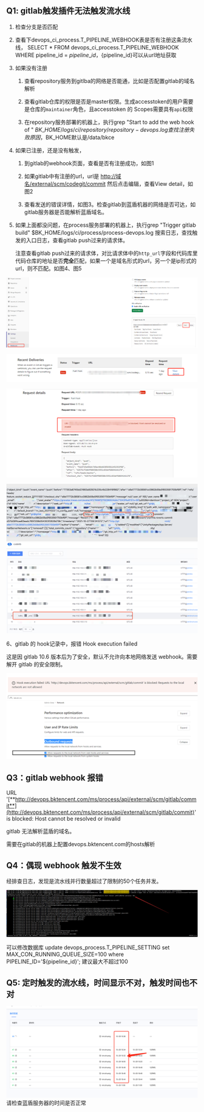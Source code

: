 ## Q1: gitlab触发插件无法触发流水线

1. 检查分支是否匹配

2. 查看下devops\_ci\_process.T\_PIPELINE\_WEBHOOK表是否有注册这条流水线， SELECT \* FROM devops\_ci\_process.T\_PIPELINE\_WEBHOOK WHERE pipeline\_id = ${pipeline\_id}，${pipeline\_id}可以从url地址获取

3. 如果没有注册

   1. 查看repository服务到gitlba的网络是否能通，比如是否配置gitlab的域名解析

   2. 查看gitlab仓库的权限是否是master权限。生成accesstoken的用户需要是仓库的`maintainer`角色，且accesstoken 的 Scopes需要具有`api`权限

   3. 在repository服务部署的机器上，执行grep "Start to add the web hook of " $BK\_HOME/logs/ci/repository/repository-devops.log查找注册失败原因，$BK\_HOME默认是/data/bkce

4. 如果已注册，还是没有触发，

   1. 到gitlab的webhook页面，查看是否有注册成功，如图1

   2. 如果gitlab中有注册的url，url是 [http://域名/external/scm/codegit/commit](http://xn--eqrt2g/external/scm/codegit/commit) 然后点击编辑，查看View detail，如图2

   3. 查看发送的错误详情，如图3。检查gitlab到蓝盾机器的网络是否可达，如gitlab服务器是否能解析蓝盾域名。

5. 如果上面都没问题，在process服务部署的机器上，执行grep "Trigger gitlab build" $BK\_HOME/logs/ci/process/process-devops.log 搜索日志，查找触发的入口日志，查看gitlab push过来的请求体。

   注意查看gitlab push过来的请求体，对比请求体中的`http_url`字段和代码库里代码仓库的地址是否**完全**匹配，如果一个是域名形式的url，另一个是ip形式的url，则不匹配。如图4、图5

![](<../../../../assets/image (58) (1).png>)

![](<../../../../assets/image (59).png>)

![](<../../../../assets/image (57).png>)

<img src="../../../../assets/image-trigger-gitlab-webhook-post-body.png" alt="" data-size="original"><img src="../../../../assets/image-trigger-gitlab-repo-ip-view.png">





6、gitlab 的 hook记录中，报错 Hook execution failed

这是因 gitlab 10.6 版本后为了安全，默认不允许向本地网络发送 webhook。需要解开 gitlab 的安全限制。

<img src="../../../../assets/QQ截图20221228192430.png">

<img src="../../../../assets/QQ截图20221228192953.png">

## Q3：gitlab webhook 报错 

URL '[**http://devops.bktencent.com/ms/process/api/external/scm/gitlab/commit**](http://devops.bktencent.com/ms/process/api/external/scm/gitlab/commit)' is blocked: Host cannot be resolved or invalid

gitlab 无法解析蓝盾的域名。

需要在gitlab的机器上配置devops.bktencent.com的hosts解析





## Q4：偶现 webhook 触发不生效 

经排查日志，发现是流水线并行数量超过了限制的50个任务并发。

<img src="../../../../assets/max_parallel_error.png">

可以修改数据库
update devops_process.T_PIPELINE_SETTING set MAX_CON_RUNNING_QUEUE_SIZE=100 where PIPELINE_ID='${pipeline_id}'; 
建议最大不超过100





## Q5: 定时触发的流水线，时间显示不对，触发时间也不对

![](../../../../assets/wecom-temp-26d5087b12647b6801f5d8471eeb3ee6.png)请检查蓝盾服务器的时间是否正常